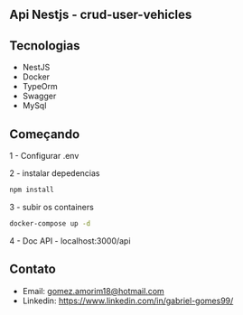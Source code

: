 ## Api Nestjs - crud-user-vehicles

## Tecnologias

- NestJS
- Docker
- TypeOrm
- Swagger
- MySql

## Começando

1 - Configurar .env

2 - instalar depedencias

```bash
npm install
```

3 - subir os containers

```bash
docker-compose up -d
```

4 - Doc API - localhost:3000/api

## Contato

- Email: gomez.amorim18@hotmail.com
- Linkedin: https://www.linkedin.com/in/gabriel-gomes99/
